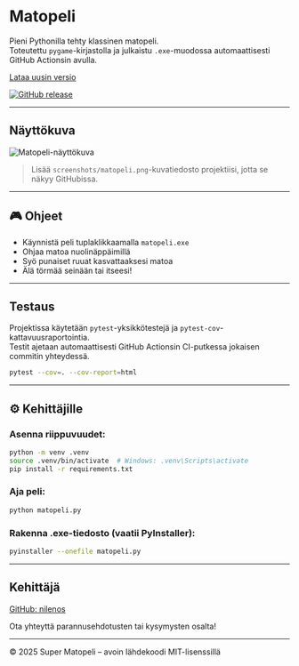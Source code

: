 # Matopeli

Pieni Pythonilla tehty klassinen matopeli.  
Toteutettu `pygame`-kirjastolla ja julkaistu `.exe`-muodossa automaattisesti GitHub Actionsin avulla.

[Lataa uusin versio](https://github.com/nilenos/super-matopeli/releases/tag/auto-latest)

[![GitHub release](https://img.shields.io/github/v/tag/nilenos/super-matopeli?label=versio)](https://github.com/nilenos/super-matopeli/releases)

---

## Näyttökuva

![Matopeli-näyttökuva](screenshots/matopeli.png)

> Lisää `screenshots/matopeli.png`-kuvatiedosto projektiisi, jotta se näkyy GitHubissa.

---

## 🎮 Ohjeet

- Käynnistä peli tuplaklikkaamalla `matopeli.exe`
- Ohjaa matoa nuolinäppäimillä
- Syö punaiset ruuat kasvattaaksesi matoa
- Älä törmää seinään tai itseesi!

---

## Testaus

Projektissa käytetään `pytest`-yksikkötestejä ja `pytest-cov`-kattavuusraportointia.  
Testit ajetaan automaattisesti GitHub Actionsin CI-putkessa jokaisen commitin yhteydessä.

```bash
pytest --cov=. --cov-report=html
```

---

## ⚙️ Kehittäjille

### Asenna riippuvuudet:

```bash
python -m venv .venv
source .venv/bin/activate  # Windows: .venv\Scripts\activate
pip install -r requirements.txt
```

### Aja peli:

```bash
python matopeli.py
```

### Rakenna .exe-tiedosto (vaatii PyInstaller):

```bash
pyinstaller --onefile matopeli.py
```

---

##  Kehittäjä

[GitHub: nilenos](https://github.com/nilenos)

Ota yhteyttä parannusehdotusten tai kysymysten osalta!

---

© 2025 Super Matopeli – avoin lähdekoodi MIT-lisenssillä
